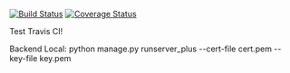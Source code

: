 [![Build Status](https://app.travis-ci.com/gcivil-nyu-org/team2-wed-spring25.svg?branch=main)](https://app.travis-ci.com/gcivil-nyu-org/team2-wed-spring25)
[![Coverage Status](https://coveralls.io/repos/github/gcivil-nyu-org/team2-wed-spring25/badge.svg?branch=main)](https://coveralls.io/github/gcivil-nyu-org/team2-wed-spring25?branch=main)

Test Travis CI!

Backend Local: python manage.py runserver_plus --cert-file cert.pem --key-file key.pem
